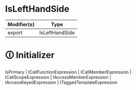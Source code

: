 # IsLeftHandSide

| Modifier(s)                            | Type                     |
|----------------------------------------|--------------------------|
| export | IsLeftHandSide |

# &#128712; Initializer

IsPrimary | ICallFunctionExpression | ICallMemberExpression | ICallScopeExpression | IAccessMemberExpression | IAccessKeyedExpression | ITaggedTemplateExpression